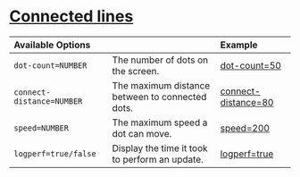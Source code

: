 # [Connected lines](//actinium.github.io/Web-Doodles/ConnectedLines)



| Available Options | |Example |
|:-|:-|:-|
| `dot-count=NUMBER` | The number of dots on the screen. | [dot-count=50](//actinium.github.io/Web-Doodles/ConnectedLines?dot-count=50) |
| `connect-distance=NUMBER` | The maximum distance between to connected dots. | [connect-distance=80](//actinium.github.io/Web-Doodles/ConnectedLines?connect-distance=80) |
| `speed=NUMBER` | The maximum speed a dot can move. |[speed=200](//actinium.github.io/Web-Doodles/ConnectedLines?speed=200) |
| `logperf=true/false` | Display the time it took to perform an update. | [logperf=true](//actinium.github.io/Web-Doodles/ConnectedLines?logperf=true) |

